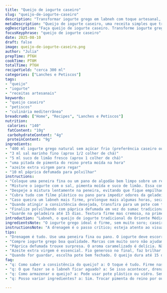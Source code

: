 ```yaml
---
title: "Queijo de iogurte caseiro"
slug: "queijo-de-iogurte-caseiro"
description: "Transformar iogurte grego em labneh com toque artesanal, usando coalhada e descarte do soro para textura firme e sabor levemente ácido. Usar sal marinho e uma pitada de pimenta do reino preta moída pra dar um up no sabor. Processo com drenagem lenta, uso do pano de algodão ou peneira fina. Conserva até 15 dias na geladeira, ótima base pra canapés e pastinhas. Técnica simples, foco na textura ideal, densa mas cremosa, evitando iogurte com muito soro. Presença do limão dá acidez extra e conserva. Troca do sumac por páprica defumada no final, para um toque defumado saboroso."
metaDescription: "Queijo de iogurte caseiro, uma receita simples que transforma iogurte grego em um labneh cremoso e leve, perfeito para canapés e pastinhas."
ogDescription: "Faça queijo de iogurte caseiro. Transforme iogurte grego em labneh cremoso com toque ácido, ideal para petiscos e muito saboroso."
focusKeyphrase: "queijo de iogurte caseiro"
date: 2025-08-10
draft: false
image: queijo-de-iogurte-caseiro.png
author: "Julia"
prepTime: PT6H
cookTime: PT0M
totalTime: PT6H
recipeYield: "cerca 300 ml"
categories: ["Lanches e Petiscos"]
tags:
- "queijo"
- "iogurte"
- "receitas artesanais"
keywords:
- "queijo caseiro"
- "petiscos"
- "culinária mediterrânea"
breadcrumb: ["Home", "Recipes", "Lanches e Petiscos"]
nutrition: 
 calories: "140"
 fatContent: "10g"
 carbohydrateContent: "4g"
 proteinContent: "9g"
ingredients:
- "400 ml iogurte grego natural sem açúcar frio (preferência caseiro ou orgânico)"
- "3 ml sal marinho fino (aprox 1/2 colher de chá)"
- "5 ml suco de limão fresco (aprox 1 colher de chá)"
- "uma pitada de pimenta do reino preta moída na hora"
- "azeite extra virgem para regar"
- "10 ml páprica defumada para polvilhar"
instructions:
- "Coloque uma peneira fina ou um pano de algodão bem limpo sobre um recipiente fundo, criando uma câmara para escorrer o soro;"
- "Misture o iogurte com o sal, pimenta moída e suco de limão. Essa combinação faz o queijo segurar melhor a textura e dá uma acidez extra sem exagero;"
- "Despeje a mistura lentamente na peneira, evitando que fique empilhado demais no centro, para drenar uniforme;"
- "Cubra tudo com filme plástico ou pano para impedir odores da geladeira; deixe descansando entre 20 a 26 horas na geladeira, hora de checar sempre a textura - o queijo deve estar firme nas bordas e ainda ligeiramente macio no centro;"
- "Caso queira um labneh mais firme, prolongue mais algumas horas, secando o soro que escorre e descartando ou guardando para sopas;"
- "Quando atingir a consistência desejada, transfira para um pote com tampa e regue um fio generoso de azeite extra virgem por cima para conservar e dar sabor;"
- "Finalize polvilhando com páprica defumada em vez do sumac tradicional - traz um aroma caramelizado e leve amargor, perfeito pra dar cara nova;"
- "Guarde na geladeira até 15 dias. Textura firme mas cremosa, na primeira colher sente aquele contraste entre ácido e salgado com toque fumê, excelente pra passar em pão rústico ou acompanhar vegetais crus."
introduction: "Labneh, o queijo de iogurte tradicional do Oriente Médio, adaptado para o paladar brasileiro, é uma experiência culinária que mistura simplicidade e técnica. Sem pressa, o processo de drenagem transforma o iogurte grego numa pasta cremosa, firme e levemente ácida, tudo isso com ingredientes acessíveis na nossa cozinha. O segredo está na hora de escorrer, ajustando a textura pelo toque dos dedos e na ligeira resistência ao colher. Pequenas alterações, como acrescentar limão na mistura e substituir o tradicional sumac por páprica defumada, transformam o sabor final, tornando-o clássico, mas com personalidade própria. Uso direto em pães, legumes ou como base pra pastinhas safadas. E claro que dá pra fazer variando a pimenta e as ervas, quem curte uma cozinha mais ousada vai adorar mexer nesse preparo."
ingredientsNote: "O iogurte grego ideal é firme, sem muito soro; caseiro, se possível, dá um sabor mais fresco e controle maior na textura. O sal marinho deve ser fino para dissolver melhor e evitar grânulos na mistura. O limão ajuda na acidez e conservação, mas pode ser substituído por vinagre de maçã em um pitada, meu backup quando não tem limão na fruteira. A pimenta do reino é opcional, só pra dar um leve toque, pode ser omitida se preferir mais neutro. O azeite deve ser um bom extra virgem; o final traz aquele brilho e sabor fundamentais. Para substituir a páprica defumada, um toque de orégano seco ou zaatar também funciona, mudando o perfil sem estragar o prato."
instructionsNote: "A drenagem é o passo crítico; esteja atento ao visual e tato - o labneh deve estar firme, não escorrendo, mas ainda com maciez. Se deixar drenar demais, vira um queijo muito duro, perde cremosidade, e se pouco, fica aguado e difícil de espalhar. Eu gosto de cobrir o recipiente para não absorver cheiros da geladeira e evitar ressecamento na superfície. O uso do pano de algodão é opcional, peneira fina resolve também, mas o pano filtra melhor o soro, tornando o queijo mais liso. O azeite no final cria uma barreira contra a secura e dá um aroma convidativo; não poupe na quantidade. A páprica defumada é uma surpresa que descobri numa viagem, substitui o sumac que é difícil de achar por aqui e dá um upgrade único. Serve pra montar petiscos rápidos e até mesmo substituir queijos brancos em receitas veg se usar iogurte vegano."
tips:
- "Drenagem é tudo. Use uma peneira fina ou pano. O iogurte deve escorrer devagar. Se escorre demais, queijo duro. Se ficar pouco, aguado. A textura é seu guia. Toque e olhe. Se sentiu firme, é hora."
- "Compre iogurte grego boa qualidade. Marcas com muito soro não ajudam. Pode fazer em casa, receita simples. O sal marinho é o melhor. Fino assim dissolve. Menos grumos. Acidez do limão faz diferença, mas substitua por vinagre se precisar."
- "Páprica defumada trouxe surpresa. O aroma caramelizado é delícia. Não é fácil achar sumac. A páprica é uma ótima troca. É boa para trazer sabor novo ao prato. Ou use orégano seco se preferir outro toque."
- "Azeite extra virgem é essencial. Fio generoso no final, faz brilhar. Ajuda a conservar o queijo. Não tenha medo de colocar mais, cheirinho final é tudo. Se o queijo parecer muito seco, azeite dá vida."
- "Quando for guardar, escolha pote bem fechado. O queijo dura até 15 dias, mas atenção na textura. Deixe coberto para não absorver cheiros. Eventual ressecamento na geladeira não é bom. Na dúvida, sempre cubra."
faq:
- "q: Como saber a consistência do queijo? a: O toque é tudo. Firme nas bordas e macio no centro. O queijo não pode escorregar demais. Olho e mão, sempre checando."
- "q: O que fazer se o labneh ficar aguado? a: Se isso acontecer, drenar mais. Recolha o soro, mas não jogue fora. Use em sopas ou caldos. Isso ajuda a evitar desperdício."
- "q: Como armazenar o queijo? a: Pode usar pote plástico ou vidro. Sempre com tampa. Guarde na parte mais fria da geladeira. Azeite por cima ajuda a conservar. Deve durar até 15 dias, em boas condições."
- "q: Posso variar ingredientes? a: Sim. Trocar pimenta do reino por outra especiaria é válido. Confira sempre as opções disponíveis. Também funciona bem com diferentes ervas. usar iogurte vegano é ótima ideia para pratos sem laticínios."

---
```

